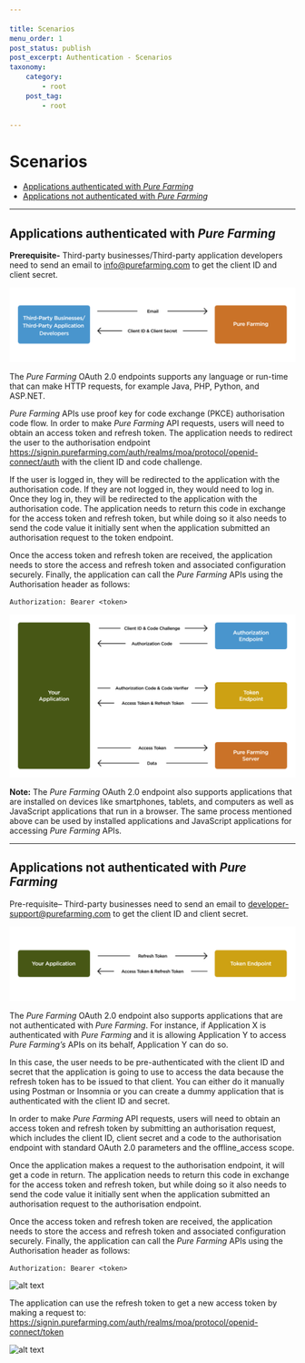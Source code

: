 ```yaml
---

title: Scenarios
menu_order: 1
post_status: publish
post_excerpt: Authentication - Scenarios
taxonomy:
    category:
        - root
    post_tag:
        - root

---
```

# Scenarios
- [Applications authenticated with *Pure Farming*](#applications-authenticated-with-pure-farming)
- [Applications not authenticated with *Pure Farming*](#applications-not-authenticated-with-pure-farming)

---

## Applications authenticated with *Pure Farming*
**Prerequisite-** Third-party businesses/Third-party application developers need to send an email to info@purefarming.com to get the client ID and client secret. 

![alt text](_images/OAuth_Scenarios_ClientSecret.png "Client Secrets")

The *Pure Farming* OAuth 2.0 endpoints supports any language or run-time that can make HTTP requests, for example Java, PHP, Python, and ASP.NET. 

*Pure Farming* APIs use proof key for code exchange (PKCE) authorisation code flow. In order to make *Pure Farming* API requests, users will need to obtain an access token and refresh token. The application needs to redirect the user to the authorisation endpoint https://signin.purefarming.com/auth/realms/moa/protocol/openid-connect/auth with the client ID and code challenge.  

If the user is logged in, they will be redirected to the application with the authorisation code. If they are not logged in, they would need to log in. Once they log in, they will be redirected to the application with the authorisation code. The application needs to return this code in exchange for the access token and refresh token, but while doing so it also needs to send the code value it initially sent when the application submitted an authorisation request to the token endpoint. 

Once the access token and refresh token are received, the application needs to store the access and refresh token and associated configuration securely. Finally, the application can call the *Pure Farming* APIs using the Authorisation header as follows:
```
Authorization: Bearer <token>
```

![alt text](_images/OAuth_Scenarios_App_endpoints.png "Scenarios")

**Note:** The *Pure Farming* OAuth 2.0 endpoint also supports applications that are installed on devices like smartphones, tablets, and computers as well as JavaScript applications that run in a browser. The same process mentioned above can be used by installed applications and JavaScript applications for accessing *Pure Farming* APIs.  

---

## Applications not authenticated with *Pure Farming*
Pre-requisite– Third-party businesses need to send an email to developer-support@purefarming.com to get the client ID and client secret. 

![alt text](_images/OAuth_Scenarios_NotAuth.png "Non-Pure Farming Applications")

The *Pure Farming* OAuth 2.0 endpoint also supports applications that are not authenticated with *Pure Farming*. For instance, if Application X is authenticated with *Pure Farming* and it is allowing Application Y to access *Pure Farming’s* APIs on its behalf, Application Y can do so.  

In this case, the user needs to be pre-authenticated with the client ID and secret that the application is going to use to access the data because the refresh token has to be issued to that client. You can either do it manually using Postman or Insomnia or you can create a dummy application that is authenticated with the client ID and secret. 

In order to make *Pure Farming* API requests, users will need to obtain an access token and refresh token by submitting an authorisation request, which includes the client ID, client secret and a code to the authorisation endpoint with standard OAuth 2.0 parameters and the offline_access scope.  

Once the application makes a request to the authorisation endpoint, it will get a code in return. The application needs to return this code in exchange for the access token and refresh token, but while doing so it also needs to send the code value it initially sent when the application submitted an authorisation request to the authorisation endpoint.  

Once the access token and refresh token are received, the application needs to store the access and refresh token and associated configuration securely. Finally, the application can call the *Pure Farming* APIs using the Authorisation header as follows:

```
Authorization: Bearer <token>
```

![alt text](OAuth_Scenarios_App_endpoints.png "Endpoints")

The application can use the refresh token to get a new access token by making a request to: https://signin.purefarming.com/auth/realms/moa/protocol/openid-connect/token 

![alt text](OAuth_Scenarios_NotAuth.png "Non-Pure Farming")

